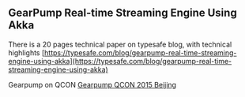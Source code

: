 ## GearPump Real-time Streaming Engine Using Akka

There is a 20 pages technical paper on typesafe blog, with technical highlights [https://typesafe.com/blog/gearpump-real-time-streaming-engine-using-akka](https://typesafe.com/blog/gearpump-real-time-streaming-engine-using-akka)

Gearpump on QCON
[Gearpump QCON 2015 Beijing](/gearpump_qcon.pdf)
